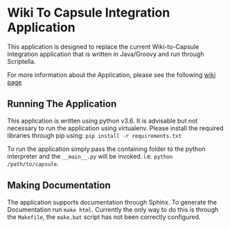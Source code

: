 # Wiki To Capsule Integration Application

This application is designed to replace the current Wiki-to-Capsule Integration application that is written in 
Java/Groovy and run through Scriptella.

For more information about the Application, please see the following 
[wiki page](https://wiki.auckland.ac.nz/display/APPLCTN/Capsule+Future+State+Application+Design)

## Running The Application
This application is written using python v3.6. It is advisable but not necessary to run the application 
using virtualenv. Please install the required libraries through pip using: `pip install -r requirements.txt`

To run the application simply pass the containing folder to the python interpreter and the `__main__.py` will be 
invoked. i.e. `python /path/to/capsule`.

## Making Documentation
The application supports documentation through Sphinx. To generate the Documentation run `make html`. Currently the
only way to do this is through the `Makefile`, the `make.bat` script has not been correctly configured.